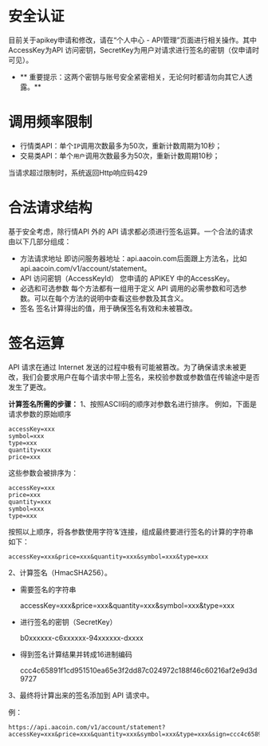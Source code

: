 # 安全认证 #
目前关于apikey申请和修改，请在“个人中心 - API管理”页面进行相关操作。其中AccessKey为API 访问密钥，SecretKey为用户对请求进行签名的密钥（仅申请时可见）。

- ** 重要提示：这两个密钥与账号安全紧密相关，无论何时都请勿向其它人透露。**

# 调用频率限制 #
- 行情类API：单个`IP`调用次数最多为50次，重新计数周期为10秒；
- 交易类API：单个`用户`调用次数最多为50次，重新计数周期10秒；

当请求超过限制时，系统返回Http响应码429

# 合法请求结构 #
基于安全考虑，除行情API 外的 API 请求都必须进行签名运算。一个合法的请求由以下几部分组成：
- 方法请求地址 即访问服务器地址：api.aacoin.com后面跟上方法名，比如api.aacoin.com/v1/account/statement。
- API 访问密钥（AccessKeyId） 您申请的 APIKEY 中的AccessKey。
- 必选和可选参数 每个方法都有一组用于定义 API 调用的必需参数和可选参数。可以在每个方法的说明中查看这些参数及其含义。
- 签名 签名计算得出的值，用于确保签名有效和未被篡改。


# 签名运算 #
API 请求在通过 Internet 发送的过程中极有可能被篡改。为了确保请求未被更改，我们会要求用户在每个请求中带上签名，来校验参数或参数值在传输途中是否发生了更改。

**计算签名所需的步骤：**
1、按照ASCII码的顺序对参数名进行排序。
例如，下面是请求参数的原始顺序

    accessKey=xxx
    symbol=xxx
    type=xxx
    quantity=xxx
    price=xxx

这些参数会被排序为：

    accessKey=xxx
    price=xxx
    quantity=xxx
    symbol=xxx
    type=xxx

按照以上顺序，将各参数使用字符’&’连接，组成最终要进行签名的计算的字符串如下：

    accessKey=xxx&price=xxx&quantity=xxx&symbol=xxx&type=xxx

2、计算签名（HmacSHA256）。

- 需要签名的字符串



    accessKey=xxx&price=xxx&quantity=xxx&symbol=xxx&type=xxx

- 进行签名的密钥（SecretKey）



    b0xxxxxx-c6xxxxxx-94xxxxxx-dxxxx

- 得到签名计算结果并转成16进制编码


    ccc4c65891f1cd951510ea65e3f2dd87c024972c188f46c60216af2e9d3d9727

3、最终将计算出来的签名添加到 API 请求中。

例：

    https://api.aacoin.com/v1/account/statement?accessKey=xxx&price=xxx&quantity=xxx&symbol=xxx&type=xxx&sign=ccc4c65891f1cd951510ea65e3f2dd87c024972c188f46c60216af2e9d3d9727
